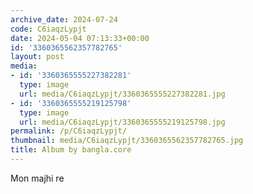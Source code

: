 ```yaml
---
archive_date: 2024-07-24
code: C6iaqzLypjt
date: 2024-05-04 07:13:33+00:00
id: '3360365562357782765'
layout: post
media:
- id: '3360365555227382281'
  type: image
  url: media/C6iaqzLypjt/3360365555227382281.jpg
- id: '3360365555219125798'
  type: image
  url: media/C6iaqzLypjt/3360365555219125798.jpg
permalink: /p/C6iaqzLypjt/
thumbnail: media/C6iaqzLypjt/3360365562357782765.jpg
title: Album by bangla.core
---
```


Mon majhi re